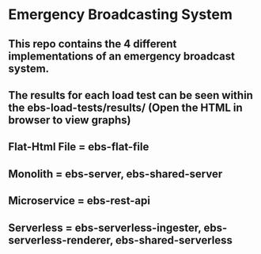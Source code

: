 # Emergency Broadcasting System

## This repo contains the 4 different implementations of an emergency broadcast system.
## The results for each load test can be seen within the ebs-load-tests/results/ (Open the HTML in browser to view graphs)
## Flat-Html File = ebs-flat-file 
## Monolith = ebs-server, ebs-shared-server
## Microservice = ebs-rest-api
## Serverless = ebs-serverless-ingester, ebs-serverless-renderer, ebs-shared-serverless